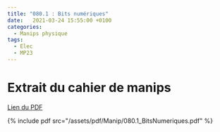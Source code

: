 ```yaml
---
title: "080.1 : Bits numériques"
date:   2021-03-24 15:55:00 +0100
categories:
  - Manips physique
tags:
  - Elec
  - MP23
---
```


# Extrait du cahier de manips

[Lien du PDF](/assets/pdf/Manip/080.1_BitsNumeriques.pdf)

{% include pdf src="/assets/pdf/Manip/080.1_BitsNumeriques.pdf" %}
